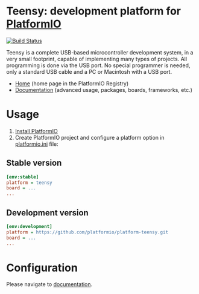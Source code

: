 # Teensy: development platform for [PlatformIO](https://platformio.org)

[![Build Status](https://github.com/platformio/platform-teensy/workflows/Examples/badge.svg)](https://github.com/platformio/platform-teensy/actions)

Teensy is a complete USB-based microcontroller development system, in a very small footprint, capable of implementing many types of projects. All programming is done via the USB port. No special programmer is needed, only a standard USB cable and a PC or Macintosh with a USB port.

* [Home](https://registry.platformio.org/platforms/platformio/teensy) (home page in the PlatformIO Registry)
* [Documentation](https://docs.platformio.org/page/platforms/teensy.html) (advanced usage, packages, boards, frameworks, etc.)

# Usage

1. [Install PlatformIO](https://platformio.org)
2. Create PlatformIO project and configure a platform option in [platformio.ini](https://docs.platformio.org/page/projectconf.html) file:

## Stable version

```ini
[env:stable]
platform = teensy
board = ...
...
```

## Development version

```ini
[env:development]
platform = https://github.com/platformio/platform-teensy.git
board = ...
...
```

# Configuration

Please navigate to [documentation](https://docs.platformio.org/page/platforms/teensy.html).
